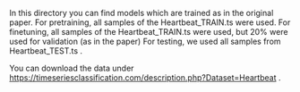 In this directory you can find models which are trained as in the original paper. 
For pretraining, all samples of the Heartbeat_TRAIN.ts were used. 
For finetuning, all samples of the Heartbeat_TRAIN.ts were used, but 20% were used for validation (as in the paper)
For testing, we used all samples from Heartbeat_TEST.ts . 

You can download the data under https://timeseriesclassification.com/description.php?Dataset=Heartbeat . 
